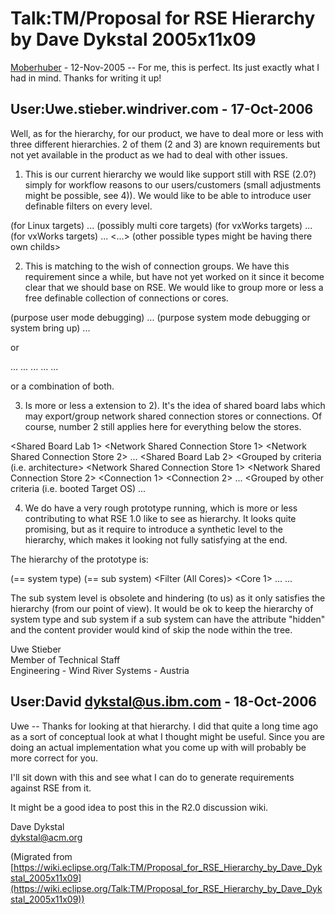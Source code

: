 

Talk:TM/Proposal for RSE Hierarchy by Dave Dykstal 2005x11x09
=============================================================

[Moberhuber](https://wiki.eclipse.org/User:Moberhuber "User:Moberhuber") \- 12-Nov-2005 -- For me, this is perfect. Its just exactly what I had in mind. Thanks for writing it up!

User:Uwe.stieber.windriver.com \- 17-Oct-2006
----------------------------------------------------------------------------------------------------------------------------------------------------------

Well, as for the hierarchy, for our product, we have to deal more or less with three different hierarchies. 2 of them (2 and 3) are known requirements but not yet available in the product as we had to deal with other issues.

1) This is our current hierarchy we would like support still with RSE (2.0?) simply for workflow reasons to our users/customers (small adjustments might be possible, see 4)). We would like to be able to introduce user definable filters on every level.

 <Network Shared Connection Store>
 	<Connection 1>
 	<Connection 2>
 		<Core 1>
 			<Processes> (for Linux targets)
 				<Process 1>
 					<Thread 1>
 					<Thread n>
 				<Process n>
 		...
 		<Core n> (possibly multi core targets)
 	<Connection 3>
 		<Core 1>
 			<Kernel Tasks> (for vxWorks targets)
 				...
 			<Real Time Processes> (for vxWorks targets)
 				...
 			<...> (other possible types might be having there own childs>

2) This is matching to the wish of connection groups. We have this requirement since a while, but have not yet worked on it since it become clear that we should base on RSE. We would like to group more or less a free definable collection of connections or cores.

 <Network Shared Connection Store>
 	<Target Connection Group Target 1>
 		<Connection 1 to Target 1> (purpose user mode debugging)
 			<Core 1>
 				...
 		<Connection 2 to Target 1> (purpose system mode debugging or system bring up)
 			<Core 1>
 				...

or

 <Network Shared Connection Store>
 	<Connection 1>
 		<Target Core Group "Engine Control">
 			<Core 1>
 				...
 			<Core 2>
 				...
 			<Core 3>
 				...
 		<Target Core Group "Entertainment">
 			<Core 4>
 				...
 			<Core 5>
 		...

or a combination of both.

3) Is more or less a extension to 2). It's the idea of shared board labs which may export/group network shared connection stores or connections. Of course, number 2 still applies here for everything below the stores.

 <Shared Board Lab 1>
 	<Network Shared Connection Store 1>
 	<Network Shared Connection Store 2>
 		...
 	<Network Shared Connection Store n>
 <Shared Board Lab 2>
 	<Grouped by criteria (i.e. architecture>
 		<Network Shared Connection Store 1>
 		<Network Shared Connection Store 2>
 		<Connection 1>
 		<Connection 2>
 		...
 	<Grouped by other criteria (i.e. booted Target OS)
 		...

4) We do have a very rough prototype running, which is more or less contributing to what RSE 1.0 like to see as hierarchy. It looks quite promising, but as it require to introduce a synthetic level to the hierarchy, which makes it looking not fully satisfying at the end.

The hierarchy of the prototype is:

 <connection identified by a name> (== system type)
 	<WR Debugger> (== sub system)
 		<Filter (All Cores)>
 			<Core 1>
 				<Processes>
 					...
 			...

The sub system level is obsolete and hindering (to us) as it only satisfies the hierarchy (from our point of view). It would be ok to keep the hierarchy of system type and sub system if a sub system can have the attribute "hidden" and the content provider would kind of skip the node within the tree.

Uwe Stieber  
Member of Technical Staff  
Engineering - Wind River Systems - Austria  

User:David dykstal@us.ibm.com \- 18-Oct-2006
---------------------------------------------------------------------------------------------------------------------------------------------------------

Uwe -- Thanks for looking at that hierarchy. I did that quite a long time ago as a sort of conceptual look at what I thought might be useful. Since you are doing an actual implementation what you come up with will probably be more correct for you.

I'll sit down with this and see what I can do to generate requirements against RSE from it.

It might be a good idea to post this in the R2.0 discussion wiki.

Dave Dykstal  
dykstal@acm.org


(Migrated from [https://wiki.eclipse.org/Talk:TM/Proposal_for_RSE_Hierarchy_by_Dave_Dykstal_2005x11x09](https://wiki.eclipse.org/Talk:TM/Proposal_for_RSE_Hierarchy_by_Dave_Dykstal_2005x11x09))